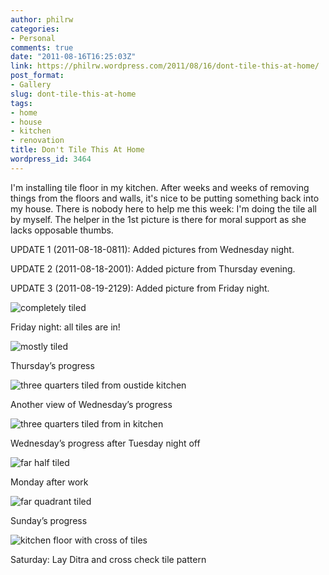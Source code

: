 ```yaml
---
author: philrw
categories:
- Personal
comments: true
date: "2011-08-16T16:25:03Z"
link: https://philrw.wordpress.com/2011/08/16/dont-tile-this-at-home/
post_format:
- Gallery
slug: dont-tile-this-at-home
tags:
- home
- house
- kitchen
- renovation
title: Don't Tile This At Home
wordpress_id: 3464
---
```


I'm installing tile floor in my kitchen. After weeks and weeks of removing things from the floors and walls, it's nice to be putting something back into my house. There is nobody here to help me this week: I'm doing the tile all by myself. The helper in the 1st picture is there for moral support as she lacks opposable thumbs.

UPDATE 1 (2011-08-18-0811): Added pictures from Wednesday night.

UPDATE 2 (2011-08-18-2001): Added picture from Thursday evening.

UPDATE 3 (2011-08-19-2129): Added picture from Friday night.

![completely tiled](/images/2011-08-19-kitchen.jpg)

Friday night: all tiles are in!

![mostly tiled](/images/2011-08-18-kitchen.jpg)

Thursday’s progress

![three quarters tiled from oustide kitchen](/images/2011-08-17-kitchen-A.jpeg)

Another view of Wednesday’s progress

![three quarters tiled from in kitchen](/images/2011-08-17-kitchen.jpeg)

Wednesday’s progress after Tuesday night off

![far half tiled](/images/2011-08-15_kitchen.jpg)

Monday after work

![far quadrant tiled](/images/2011-08-14_kitchen.jpeg)

Sunday’s progress

![kitchen floor with cross of tiles](/images/2011-08-13_kitchen.jpeg)

Saturday: Lay Ditra and cross check tile pattern









